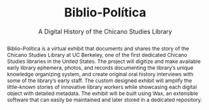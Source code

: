 ---
pid: biblio-politica
done: true
title: Biblio-Política
subtitle: A Digital History of the Chicano Studies Library
featured: true
category: DH Seed Grant Recipient
tags:
- public-humanities
- exhibition
cohort_year: '2023'
abstract: Biblio-Política is a virtual exhibit that documents and shares the story
  of the Chicano Studies Library at UC Berkeley, one of the first dedicated Chicano
  Studies libraries in the United States. The project will digitize and make available
  early library ephemera, photos, and records documenting the library’s unique knowledge
  organizing system, and create original oral history interviews with some of the
  library’s early staff. The custom designed exhibit will amplify the little-known
  stories of innovative library workers while showcasing each digital object with
  detailed metadata. The exhibit will be built using Wax, an extensible software that
  can easily be maintained and later stored in a dedicated repository.
pis:
- belantara
- nyrop
image: https://nyu-dh.github.io/website-media/files/projects/bibliopolitica.png
order: '007'
layout: project
---